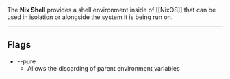 The **Nix Shell** provides a shell environment inside of [[NixOS]] that can be used in isolation or alongside the system it is being run on.

---

## Flags

- --pure
	- Allows the discarding of parent environment variables